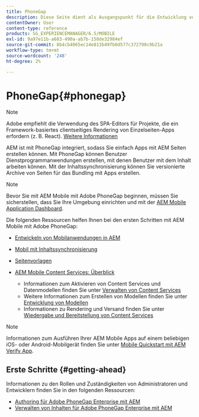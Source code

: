 ```yaml
---
title: PhoneGap
description: Diese Seite dient als Ausgangspunkt für die Entwicklung von Apps mit PhoneGap Enterprise mit AEM. AEM ist mit PhoneGap integriert, sodass Sie einfach Apps mit AEM Seiten erstellen können. Mit PhoneGap können Benutzer Dienstprogrammanwendungen erstellen, mit denen Benutzer mit dem Inhalt arbeiten können.
contentOwner: User
content-type: reference
products: SG_EXPERIENCEMANAGER/6.5/MOBILE
exl-id: 9a97e11b-a683-490a-ab7b-158de32984ef
source-git-commit: 8b4cb4065ec14e813b49fb0d577c372790c9b21a
workflow-type: tm+mt
source-wordcount: '248'
ht-degree: 2%

---
```


# PhoneGap{#phonegap}

>[!NOTE]
>
>Adobe empfiehlt die Verwendung des SPA-Editors für Projekte, die ein Framework-basiertes clientseitiges Rendering von Einzelseiten-Apps erfordern (z. B. React). [Weitere Informationen](/help/sites-developing/spa-overview.md)

AEM ist mit PhoneGap integriert, sodass Sie einfach Apps mit AEM Seiten erstellen können. Mit PhoneGap können Benutzer Dienstprogrammanwendungen erstellen, mit denen Benutzer mit dem Inhalt arbeiten können. Mit der Inhaltssynchronisierung können Sie versionierte Archive von Seiten für das Bundling mit Apps erstellen.

>[!NOTE]
>
>Bevor Sie mit AEM Mobile mit Adobe PhoneGap beginnen, müssen Sie sicherstellen, dass Sie Ihre Umgebung einrichten und mit der [AEM Mobile Application Dashboard](/help/mobile/phonegap-authoring-apps.md).

Die folgenden Ressourcen helfen Ihnen bei den ersten Schritten mit AEM Mobile mit Adobe PhoneGap:

* [Entwickeln von Mobilanwendungen in AEM](/help/mobile/developing-mobile-applications.md)
* [Mobil mit Inhaltssynchronisierung](/help/mobile/phonegap-contentsync.md)
* [Seitenvorlagen  ](/help/mobile/phonegap-apps-arch-page-templates.md)

* [AEM Mobile Content Services: Überblick](/help/mobile/develop-content-as-a-service.md)

   * Informationen zum Aktivieren von Content Services und Datenmodellen finden Sie unter [Verwalten von Content Services](/help/mobile/developing-content-services.md)
   * Weitere Informationen zum Erstellen von Modellen finden Sie unter [Entwicklung von Modellen](/help/mobile/administer-mobile-apps.md)
   * Informationen zu Rendering und Versand finden Sie unter [Wiedergabe und Bereitstellung von Content Services](/help/mobile/rendering-and-delivery.md)

>[!NOTE]
>
>Informationen zum Ausführen Ihrer AEM Mobile Apps auf einem beliebigen iOS- oder Android-Mobilgerät finden Sie unter [Mobile Quickstart mit AEM Verify App](/help/mobile/phonegap-mobile-quickstart.md).

## Erste Schritte {#getting-ahead}

Informationen zu den Rollen und Zuständigkeiten von Administratoren und Entwicklern finden Sie in den folgenden Ressourcen:

* [Authoring für Adobe PhoneGap Enterprise mit AEM](/help/mobile/phonegap.md)
* [Verwalten von Inhalten für Adobe PhoneGap Enterprise mit AEM](/help/mobile/administer-phonegap.md)
